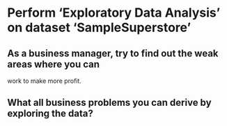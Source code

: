 
# Perform ‘Exploratory Data Analysis’ on dataset ‘SampleSuperstore’ 
 ## As a business manager, try to find out the weak areas where you can 
   work to make more profit. 
 ## What all business problems you can derive by exploring the data?
